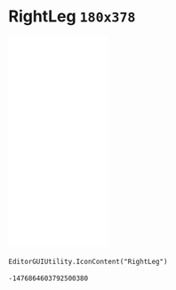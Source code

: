 # RightLeg `180x378`
<img src="/img/RightLeg.png" width=180 height=378>

``` CSharp
EditorGUIUtility.IconContent("RightLeg")
```
```
-1476864603792500380
```
